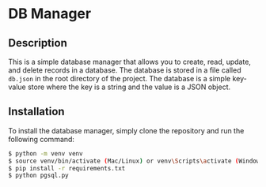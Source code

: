 # DB Manager

## Description
This is a simple database manager that allows you to create, read, update, and delete records in a database. The database is stored in a file called `db.json` in the root directory of the project. The database is a simple key-value store where the key is a string and the value is a JSON object.

## Installation
To install the database manager, simply clone the repository and run the following command:

```bash
$ python -m venv venv
$ source venv/bin/activate (Mac/Linux) or venv\Scripts\activate (Windows)
$ pip install -r requirements.txt
$ python pgsql.py
```
